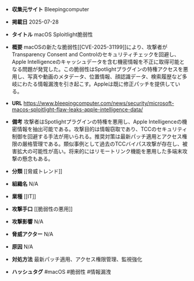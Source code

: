 - **収集元サイト**
Bleepingcomputer

- **掲載日**
2025-07-28

- **タイトル**
macOS Sploitlight脆弱性

- **概要**
macOSの新たな脆弱性[[CVE-2025-31199]]により、攻撃者がTransparency Consent and Controlのセキュリティチェックを回避し、Apple Intelligenceのキャッシュデータを含む機密情報を不正に取得可能となる問題が発覚した。この脆弱性はSpotlightプラグインの特権アクセスを悪用し、写真や動画のメタデータ、位置情報、顔認識データ、検索履歴など多岐にわたる情報漏洩を引き起こす。Appleは既に修正パッチを提供している。

- **URL**
https://www.bleepingcomputer.com/news/security/microsoft-macos-sploitlight-flaw-leaks-apple-intelligence-data/

- **備考**
攻撃者はSpotlightプラグインの特権を悪用し、Apple Intelligenceの機密情報を抽出可能である。攻撃目的は情報窃取であり、TCCのセキュリティ制御を回避する手法が用いられる。推奨対策は最新パッチ適用とアクセス権限の厳格管理である。類似事例として過去のTCCバイパス攻撃が存在し、被害拡大の可能性が高い。将来的にはリモートリンク機能を悪用した多端末攻撃の懸念もある。

- **分類**
[[脅威トレンド]]

- **組織名**
N/A

- **業種**
[[IT]]

- **攻撃手口**
[[脆弱性の悪用]]

- **攻撃影響**
N/A

- **脅威アクター**
N/A

- **原因**
N/A

- **対処方法**
最新パッチ適用、アクセス権限管理、監視強化

- **ハッシュタグ**
#macOS #脆弱性 #情報漏洩
